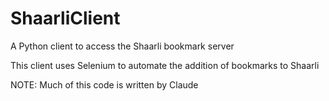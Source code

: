 # ShaarliClient
A Python client to access the Shaarli bookmark server

This client uses Selenium to automate the addition of bookmarks to Shaarli

NOTE:  Much of this code is written by Claude
